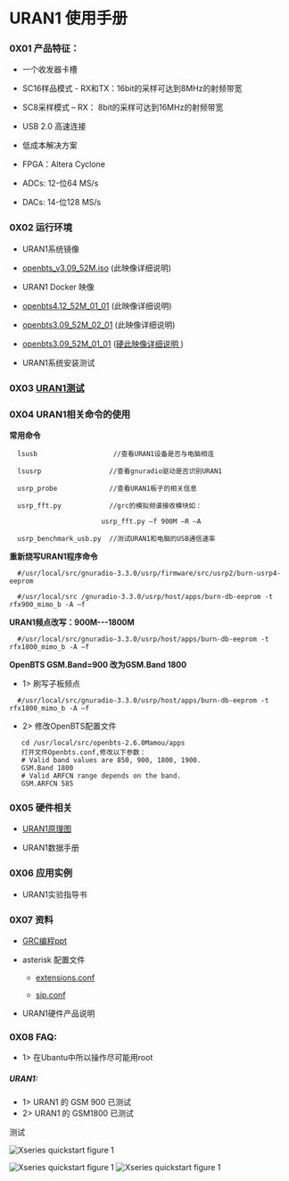 # URAN1 使用手册



### 0X01 产品特征：

* 一个收发器卡槽

* SC16样品模式 - RX和TX：16bit的采样可达到8MHz的射频带宽

* SC8采样模式 – RX： 8bit的采样可达到16MHz的射频带宽

* USB 2.0 高速连接

* 低成本解决方案

* FPGA：Altera Cyclone

* ADCs: 12-位64 MS/s

* DACs: 14-位128 MS/s

### 0X02 运行环境

* URAN1系统镜像

 * [openbts_v3.09_52M.iso](https://s3.cn-north-1.amazonaws.com.cn/microembedded/system_mirrors/openbts_v3.09_52M.iso) (此映像详细说明)


* URAN1 Docker 映像

 * [openbts4.12_52M_01_01]() (此映像详细说明)
 * [openbts3.09_52M_02_01]() (此映像详细说明)
 * [openbts3.09_52M_01_01]() ([硬此映像详细说明 ](<../OpenBTS/openbts3.09_52M_01_01/openbts3.09_52M_01_01_intro.md>))


* URAN1系统安装测试

### 0X03 [URAN1测试](<../OpenBTS/openbts3.09_52M_01_01/Openbts_for_Test.md>)

### 0X04 URAN1相关命令的使用

**常用命令**

```
  lsusb                   //查看URAN1设备是否与电脑相连  

  lsusrp                 //查看gnuradio驱动是否识别URAN1

  usrp_probe             //查看URAN1板子的相关信息

  usrp_fft.py            //grc的模拟频谱接收模块如：

                       usrp_fft.py –f 900M –R –A

  usrp_benchmark_usb.py  //测试URAN1和电脑的USB通信速率
```

**重新烧写URAN1程序命令**

```
  #/usr/local/src/gnuradio-3.3.0/usrp/firmware/src/usrp2/burn-usrp4-eeprom

  #/usr/local/src /gnuradio-3.3.0/usrp/host/apps/burn-db-eeprom -t rfx900_mimo_b -A –f
```

**URAN1频点改写：900M---1800M**

```
  #/usr/local/src/gnuradio-3.3.0/usrp/host/apps/burn-db-eeprom -t rfx1800_mimo_b -A –f
```

**OpenBTS GSM.Band=900 改为GSM.Band 1800**

* 1> 刷写子板频点

```
  #/usr/local/src/gnuradio-3.3.0/usrp/host/apps/burn-db-eeprom -t rfx1800_mimo_b -A –f
```
* 2> 修改OpenBTS配置文件

```
   cd /usr/local/src/openbts-2.6.0Mamou/apps
   打开文件Openbts.conf,修改以下参数：
   # Valid band values are 850, 900, 1800, 1900.
   GSM.Band 1800
   # Valid ARFCN range depends on the band.
   GSM.ARFCN 585
```

### 0X05 硬件相关

* [URAN1原理图](https://s3.cn-north-1.amazonaws.com.cn/microembedded/USRP%E4%BA%A7%E5%93%81%E6%8A%80%E6%9C%AF%E8%B5%84%E6%96%99/RAD1/RAD1%E6%8A%80%E6%9C%AF%E6%96%87%E6%A1%A3%E6%95%B4%E7%90%86/RAD1%E5%8E%9F%E7%90%86%E5%9B%BE/RAD-1%E5%8E%9F%E7%90%86%E5%9B%BE.pdf)

* URAN1数据手册

### 0X06 应用实例

* URAN1实验指导书

### 0X07 资料

* [GRC编程ppt](https://s3.cn-north-1.amazonaws.com.cn/microembedded/USRP%E4%BA%A7%E5%93%81%E6%8A%80%E6%9C%AF%E8%B5%84%E6%96%99/RAD1/RAD1%E6%8A%80%E6%9C%AF%E6%96%87%E6%A1%A3%E6%95%B4%E7%90%86/RAD1--GRC--PPT/gr_tutorial.pdf)

* asterisk 配置文件

  * [extensions.conf](https://s3.cn-north-1.amazonaws.com.cn/microembedded/system_mirrors/minowboard-MAX-openbts2.8-N210%E9%95%9C%E5%83%8F%E6%96%87%E4%BB%B6/sip/1/extensions.conf)

  * [sip.conf](https://s3.cn-north-1.amazonaws.com.cn/microembedded/system_mirrors/minowboard-MAX-openbts2.8-N210镜像文件/sip/1/sip.conf)


* URAN1硬件产品说明

### 0X08 FAQ:

* 1> 在Ubantu中所以操作尽可能用root

##### URAN1:

* 1> URAN1 的 GSM 900 已测试
* 2> URAN1 的 GSM1800 已测试



测试



![Xseries quickstart figure 1](http://microembedded.cn/images/product/products/usrp_e100/e100_340x280.jpg)

![Xseries quickstart figure 1](https://s3.amazonaws.com/rfagora/50806_131255.JPG)
![Xseries quickstart figure 1](https://s3.amazonaws.com/sooof/docker_system_image/openbts3.09_52M_01_01/fix52M/52FIX/50806_131255.JPG)
